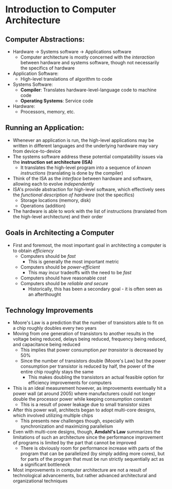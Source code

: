 # Introduction to Computer Architecture
## Computer Abstractions:
- Hardware -> Systems software -> Applications software
  - Computer architecture is mostly concerned with the *interaction* between hardware and systems software, though not necessarily the specifics of hardware
- Application Software:
  - High-level translations of algorithm to code
- Systems Software:
  - **Compiler**: Translates hardware-level-language code to machine code
  - **Operating Systems**: Service code
- Hardware:
  - Processors, memory, etc.
## Running an Application:
- Whenever an application is run, the high-level applications may be written in different languages and the underlying hardware may vary from device-to-device 
- The systems software address these potential compatability issues via the **instruction set architecture (ISA)**
  - It translates the high-level program into a sequence of *known instructions* (translating is done by the compiler)
- Think of the ISA as the *interface* between hardware and software, allowing each to evolve *independently*
- ISA's provide abstraction for high-level software, which effectively sees the *functional description of hardware* (not the specifics)
  - Storage locations (memory, disk)
  - Operations (addition)
- The hardware is able to work with the list of instructions (translated from the high-level architecture) and their order
## Goals in Architecting a Computer
- First and foremost, the most important goal in architecting a computer is to obtain *efficiency*
  - Computers should be *fast*
    - This is generally the most important metric
  - Computers should be *power-efficient*
    - This may incur tradeoffs with the need to be *fast*
  - Computers should have reasonable *cost*
  - Computers should be *reliable and secure*
    - Historically, this has been a secondary goal - it is often seen as an afterthought
## Technology Improvements
- Moore's Law is a prediction that the number of transistors able to fit on a chip roughly doubles every two years
- Moving from one generation of transistors to another results in the voltage being reduced, delays being reduced, frequency being reduced, and capacitance being reduced
  - This implies that power consumption *per transistor* is decreased by 50%
  - Since the number of transistors double (Moore's Law) but the power consumption per transistor is reduced by half, the power of the entire chip roughly stays the same
    - This makes doubling the transistors an actual feasible option for efficiency improvements for computers
- This is an ideal measurement however, as improvements eventually hit a power wall (at around 2005) where manufacturers could not longer double the processor power while keeping consumption constant
  - This is a result of power leakage due to small transistor sizes
- After this power wall, architects began to adopt multi-core designs, which involved utilizing multiple chips
  - This presents new challenges though, especially with synchronization and maximizing parallelism
- Even with multi-core designs, though, **Amdahl's Law** summarizes the limitations of such an architecture since the performance improvement of programs is limited by the part that cannot be improved
  - There is obviously room for performance increase with parts of the program that can be parallelized (by simply adding more cores), but for parts of the program that must be run strictly sequentially act as a significant bottleneck
- Most improvements in computer architecture are not a result of technological advancements, but rather advanced architectural and organizational techniques 
